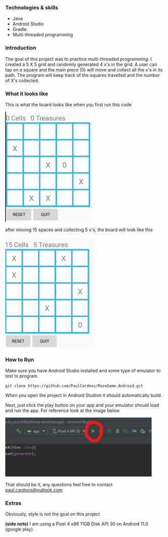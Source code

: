 <h3>Technologies & skills</h3>

<ul>
  <li>Java</li>
  <li>Android Studio</li>
  <li>Gradle</li>
  <li>Multi-threaded programming</li>
</ul> 

<h3>Introduction</h3>

The goal of this project was to practice multi-threaded programming. I created a 5 X 5 grid and randomly generated 4 x's in the grid. 
A user can tap on a square and the main piece (0) will move and collect all the x's in its path. The program will keep track of the 
squares travelled and the number of X's collected.

<h3>What it looks like</h3>

This is what the board looks like when you first run this code

<img src="starting.png"/>

after moving 15 spaces and collecting 5 x's, the board will look like this

<img src="InTheMaze.png"/>

<h3>How to Run</h3> 

Make sure you have Android Studio installed and some type of emulator to test to program. 

```
git clone https://github.com/PaulCardoos/MazeGame-Android.git
```
When you open the project in Android Studion it should automatically build. 

Next, just click the play button on your app and your emulator should load and run the app. For reference look at the image below

<img src="play.jpg"/>

That should be it, any questions feel free to contact paul.cardoos@outlook.com

<h3>Extras</h3>
Obviously, style is not the goal on this project

**(side note)** I am using a Pixel 4 x86 11GB Disk API 30 on Android 11.0 (google play). 










  
  
